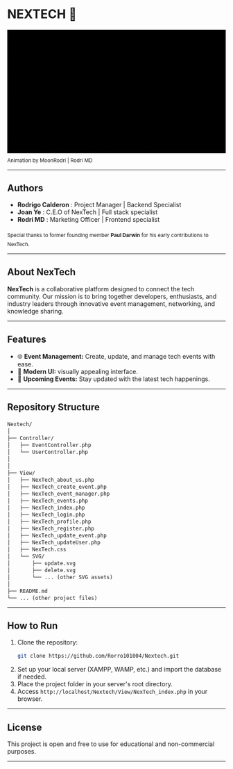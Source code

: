# NEXTECH 🚀

![Company Animation GIF](View/Images/NexTech%20Intro.gif)
<sub>Animation by MoonRodri | Rodri MD</sub>

---
## Authors

- **Rodrigo Calderon** : Project Manager | Backend Specialist
- **Joan Ye** : C.E.O of NexTech | Full stack specialist
- **Rodri MD** : Marketing Officer | Frontend specialist 

<sub>Special thanks to former founding member **Paul Darwin** for his early contributions to NexTech.</sub>

---
## About NexTech

**NexTech** is a collaborative platform designed to connect the tech community. Our mission is to bring together developers, enthusiasts, and industry leaders through innovative event management, networking, and knowledge sharing.

---

## Features

- 🌐 **Event Management:** Create, update, and manage tech events with ease.
- 🎨 **Modern UI:** visually appealing interface.
- 📅 **Upcoming Events:** Stay updated with the latest tech happenings.

---

## Repository Structure

```
Nextech/
│
├── Controller/
│   ├── EventController.php
│   └── UserController.php
│
│
├── View/
│   ├── NexTech_about_us.php
│   ├── NexTech_create_event.php
│   ├── NexTech_event_manager.php
│   ├── NexTech_events.php
│   ├── NexTech_index.php
│   ├── NexTech_login.php
│   ├── NexTech_profile.php
│   ├── NexTech_register.php
│   ├── NexTech_update_event.php
│   ├── NexTech_updateUser.php
│   ├── NexTech.css
│   └── SVG/
│       ├── update.svg
│       ├── delete.svg
│       └── ... (other SVG assets)
│
├── README.md
└── ... (other project files)
```

---



## How to Run

1. Clone the repository:
   ```bash
   git clone https://github.com/Rorro101004/Nextech.git
   ```
2. Set up your local server (XAMPP, WAMP, etc.) and import the database if needed.
3. Place the project folder in your server's root directory.
4. Access `http://localhost/Nextech/View/NexTech_index.php` in your browser.

---

## License

This project is open and free to use for educational and non-commercial purposes.

---
